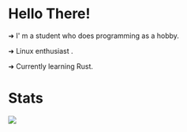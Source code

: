 # Hello There!

➜ I' m a student who does programming as a hobby.

➜ Linux enthusiast .

➜ Currently learning Rust.

# Stats

<img align="left" wdith="47%" src="https://github-readme-stats.vercel.app/api?username=LaufeyDev&show_icons=true&theme=tokyonight" />












